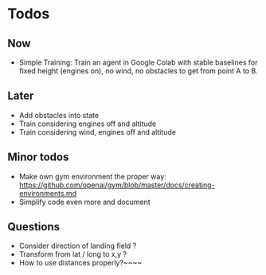 # Todos
## Now
- Simple Training: Train an agent in Google Colab with stable baselines for fixed height (engines on), no wind, no obstacles to get from point A to B.

## Later
- Add obstacles into state
- Train considering engines off and altitude
- Train considering wind, engines off and altitude

## Minor todos
- Make own gym environment the proper way: https://github.com/openai/gym/blob/master/docs/creating-environments.md
- Simplify code even more and document

## Questions
- Consider direction of landing field ?
- Transform from lat / long to x,y ?
- How to use distances properly?~~~~
